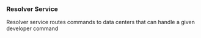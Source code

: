 ### Resolver Service

Resolver service routes commands to data centers that can handle a given developer command
